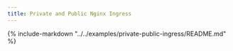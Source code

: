 ```yaml
---
title: Private and Public Nginx Ingress
---
```


{%
   include-markdown "../../examples/private-public-ingress/README.md"
%}
